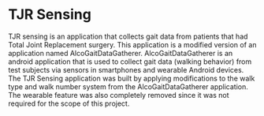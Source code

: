 # TJR Sensing
TJR sensing is an application that collects gait data from patients that had Total Joint Replacement surgery. This application is a modified version of an application named AlcoGaitDataGatherer. AlcoGaitDataGatherer is an android application that is used to collect gait data (walking behavior) from test subjects via sensors in smartphones and wearable Android devices. The TJR Sensing application was built by applying modifications to the walk type and walk number system from the AlcoGaitDataGatherer application. The wearable feature was also completely removed since it was not required for the scope of this project.